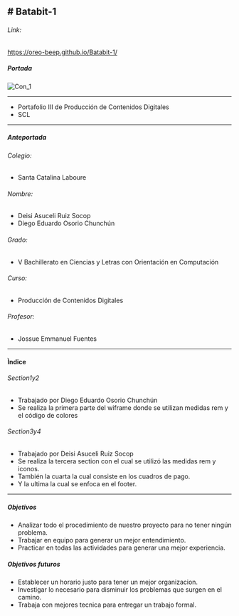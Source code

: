 ## # Batabit-1
###### Link:
https://oreo-beep.github.io/Batabit-1/
##### Portada
![Con_1](https://user-images.githubusercontent.com/68709170/126567715-0d6188ca-c467-45fa-b320-afa880724c2e.png)

------------
- Portafolio III  de Producción de Contenidos Digitales 
-  SCL
----------------------
##### Anteportada
###### Colegio:
- Santa Catalina Laboure
###### Nombre:
- Deisi Asuceli Ruiz Socop
- Diego Eduardo Osorio Chunchún
###### Grado: 
- V Bachillerato en Ciencias y Letras con Orientación en Computación
###### Curso: 
- Producción de Contenidos Digitales
###### Profesor: 
- Jossue Emmanuel Fuentes
----------------------

#### Ìndice
###### Section1y2
- Trabajado por Diego Eduardo Osorio Chunchún
- Se realiza la primera parte del wiframe donde se utilizan medidas rem y el código de colores
###### Section3y4
- Trabajado por Deisi Asuceli Ruiz Socop
- Se realiza la tercera section con el cual se utilizó  las medidas rem y iconos.
- También la cuarta la cual consiste en   los cuadros de pago.
- Y la ultima la cual se enfoca en el footer.

------------


##### Objetivos
- Analizar todo el procedimiento   de nuestro proyecto para no tener ningún problema.
- Trabajar en equipo para generar un mejor entendimiento.
- Practicar en todas las actividades para generar una mejor experiencia.

##### Objetivos futuros 
- Establecer un horario justo para tener un mejor organizacion.
- Investigar lo necesario para disminuir los problemas que surgen en el camino. 
- Trabaja con mejores tecnica para entregar un trabajo formal.
